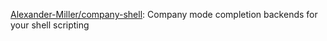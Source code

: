 



[Alexander-Miller/company-shell](https://github.com/Alexander-Miller/company-shell): Company mode completion backends for your shell scripting







